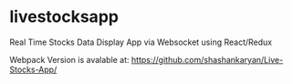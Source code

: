 # livestocksapp
Real Time Stocks Data Display App via Websocket using React/Redux

Webpack Version is avalable at: https://github.com/shashankaryan/Live-Stocks-App/
